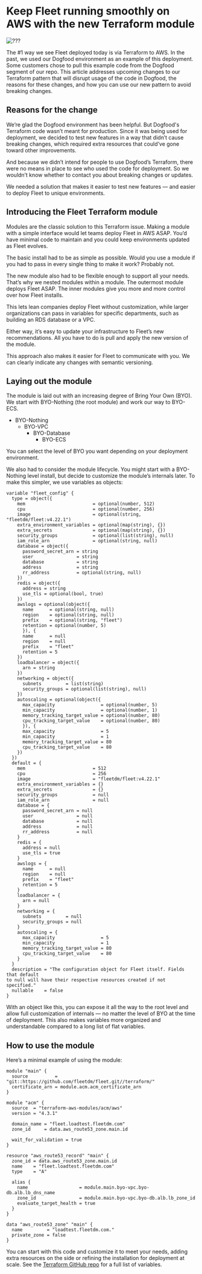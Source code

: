# Keep Fleet running smoothly on AWS with the new Terraform module

![???](../website/assets/images/articles/???.jpg)

The #1 way we see Fleet deployed today is via Terraform to AWS. In the past, we used our Dogfood environment as an example of this deployment. Some customers chose to pull this example code from the Dogfood segment of our repo. This article addresses upcoming changes to our Terraform pattern that will disrupt usage of the code in Dogfood, the reasons for these changes, and how you can use our new pattern to avoid breaking changes.

## Reasons for the change

We’re glad the Dogfood environment has been helpful. But Dogfood's Terraform code wasn’t meant for production. Since it was being used for deployment, we decided to test new features in a way that didn’t cause breaking changes, which required extra resources that could’ve gone toward other improvements.

And because we didn’t intend for people to use Dogfood’s Terraform, there were no means in place to see who used the code for deployment. So we wouldn’t know whether to contact you about breaking changes or updates.

We needed a solution that makes it easier to test new features — and easier to deploy Fleet to unique environments.

## Introducing the Fleet Terraform module

Modules are the classic solution to this Terraform issue. Making a module with a simple interface would let teams deploy Fleet in AWS ASAP. You’d have minimal code to maintain and you could keep environments updated as Fleet evolves.

The basic install had to be as simple as possible. Would you use a module if you had to pass in every single thing to make it work? Probably not.

The new module also had to be flexible enough to support all your needs. That’s why we nested modules within a module. The outermost module deploys Fleet ASAP. The inner modules give you more and more control over how Fleet installs.

This lets lean companies deploy Fleet without customization, while larger organizations can pass in variables for specific departments, such as building an RDS database or a VPC.

Either way, it’s easy to update your infrastructure to Fleet’s new recommendations. All you have to do is pull and apply the new version of the module.

This approach also makes it easier for Fleet to communicate with you. We can clearly indicate any changes with semantic versioning.

## Laying out the module

The module is laid out with an increasing degree of Bring Your Own (BYO). We start with BYO-Nothing (the root module) and work our way to BYO-ECS.

-   BYO-Nothing
    -   BYO-VPC
        -   BYO-Database
            -   BYO-ECS

You can select the level of BYO you want depending on your deployment environment.

We also had to consider the module lifecycle. You might start with a BYO-Nothing level install, but decide to customize the module’s internals later. To make this simpler, we use variables as objects:

```hcl
variable "fleet_config" {
  type = object({
    mem                         = optional(number, 512)
    cpu                         = optional(number, 256)
    image                       = optional(string, "fleetdm/fleet:v4.22.1")
    extra_environment_variables = optional(map(string), {})
    extra_secrets               = optional(map(string), {})
    security_groups             = optional(list(string), null)
    iam_role_arn                = optional(string, null)
    database = object({
      password_secret_arn = string
      user                = string
      database            = string
      address             = string
      rr_address          = optional(string, null)
    })
    redis = object({
      address = string
      use_tls = optional(bool, true)
    })
    awslogs = optional(object({
      name      = optional(string, null)
      region    = optional(string, null)
      prefix    = optional(string, "fleet")
      retention = optional(number, 5)
      }), {
      name      = null
      region    = null
      prefix    = "fleet"
      retention = 5
    })
    loadbalancer = object({
      arn = string
    })
    networking = object({
      subnets         = list(string)
      security_groups = optional(list(string), null)
    })
    autoscaling = optional(object({
      max_capacity                 = optional(number, 5)
      min_capacity                 = optional(number, 1)
      memory_tracking_target_value = optional(number, 80)
      cpu_tracking_target_value    = optional(number, 80)
      }), {
      max_capacity                 = 5
      min_capacity                 = 1
      memory_tracking_target_value = 80
      cpu_tracking_target_value    = 80
    })
  })
  default = {
    mem                         = 512
    cpu                         = 256
    image                       = "fleetdm/fleet:v4.22.1"
    extra_environment_variables = {}
    extra_secrets               = {}
    security_groups             = null
    iam_role_arn                = null
    database = {
      password_secret_arn = null
      user                = null
      database            = null
      address             = null
      rr_address          = null
    }
    redis = {
      address = null
      use_tls = true
    }
    awslogs = {
      name      = null
      region    = null
      prefix    = "fleet"
      retention = 5
    }
    loadbalancer = {
      arn = null
    }
    networking = {
      subnets         = null
      security_groups = null
    }
    autoscaling = {
      max_capacity                 = 5
      min_capacity                 = 1
      memory_tracking_target_value = 80
      cpu_tracking_target_value    = 80
    }
  }
  description = "The configuration object for Fleet itself. Fields that default 
to null will have their respective resources created if not specified."
  nullable    = false
}
```

With an object like this, you can expose it all the way to the root level and allow full customization of internals — no matter the level of BYO at the time of deployment. This also makes variables more organized and understandable compared to a long list of flat variables.

## How to use the module

Here’s a minimal example of using the module:

```hcl
module "main" {
  source          = "git::https://github.com/fleetdm/fleet.git//terraform/"
  certificate_arn = module.acm.acm_certificate_arn
}

module "acm" {
  source  = "terraform-aws-modules/acm/aws"
  version = "4.3.1"

  domain_name = "fleet.loadtest.fleetdm.com"
  zone_id     = data.aws_route53_zone.main.id

  wait_for_validation = true
}

resource "aws_route53_record" "main" {
  zone_id = data.aws_route53_zone.main.id
  name    = "fleet.loadtest.fleetdm.com"
  type    = "A"

  alias {
    name                   = module.main.byo-vpc.byo-db.alb.lb_dns_name
    zone_id                = module.main.byo-vpc.byo-db.alb.lb_zone_id
    evaluate_target_health = true
  }
}

data "aws_route53_zone" "main" {
  name         = "loadtest.fleetdm.com."
  private_zone = false
}
```

You can start with this code and customize it to meet your needs, adding extra
resources on the side or refining the installation for deployment at scale. See the [Terraform GitHub repo](https://github.com/fleetdm/fleet/tree/main/terraform) for a full list of variables.

<meta name="category" value="announcements">
<meta name="authorFullName" value="Zachary Winnerman">
<meta name="authorGitHubUsername" value="zwinnerman-fleetdm">
<meta name="publishedOn" value="2023-01-09">
<meta name="articleTitle" value="Keep Fleet running smoothly on AWS with the new Terraform module">
<meta name="articleImageUrl" value="../website/assets/images/articles/???.jpg">

